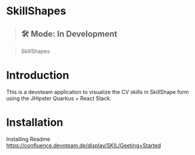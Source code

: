 # SkillShapes

> ## 🛠 Mode: In Development

> SkillShapes

# Introduction

This is a devoteam application to visualize the CV skills in SkillShape form using the JHipster Quarkus + React Stack.

# Installation

Installing Readme
https://confluence.devoteam.de/display/SKIL/Geeting+Started

